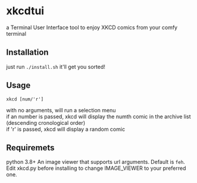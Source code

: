 # xkcdtui
a Terminal User Interface tool to enjoy XKCD comics from your comfy terminal

## Installation
just run 
```./install.sh```
it'll get you sorted!

## Usage
```
xkcd [num/'r']
```
with no arguments, will run a selection menu<br>
if an number is passed, xkcd will display the numth comic in the archive list (descending cronological order)<br>
if 'r' is passed, xkcd will display a random comic

## Requiremets
python 3.8+
An image viewer that supports url arguments. Default is ```feh```. Edit xkcd.py before installing to change IMAGE_VIEWER to your preferred one.
